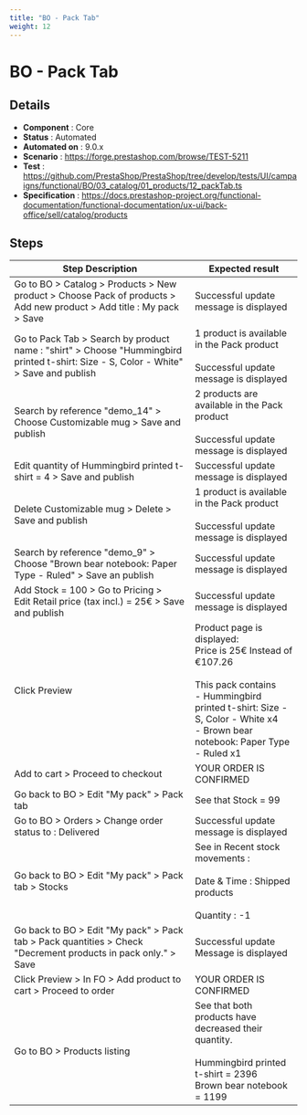 ```yaml
---
title: "BO - Pack Tab"
weight: 12
---
```


# BO - Pack Tab
## Details
* **Component** : Core
* **Status** : Automated
* **Automated on** : 9.0.x
* **Scenario** : https://forge.prestashop.com/browse/TEST-5211
* **Test** : https://github.com/PrestaShop/PrestaShop/tree/develop/tests/UI/campaigns/functional/BO/03_catalog/01_products/12_packTab.ts
* **Specification** : https://docs.prestashop-project.org/functional-documentation/functional-documentation/ux-ui/back-office/sell/catalog/products

## Steps
| Step Description | Expected result |
| ----- | ----- |
| Go to BO > Catalog > Products > New product > Choose Pack of products > Add new product > Add title : My pack > Save | Successful update message is displayed |
| Go to Pack Tab > Search by product name : "shirt" > Choose "Hummingbird printed t-shirt: Size - S, Color - White" > Save and publish | 1 product is available in the Pack product<br><br>Successful update message is displayed |
| Search by reference "demo_14" > Choose Customizable mug > Save and publish | 2 products are available in the Pack product<br><br>Successful update message is displayed |
| Edit quantity of Hummingbird printed t-shirt = 4 > Save and publish | Successful update message is displayed |
| Delete Customizable mug > Delete > Save and publish | 1 product is available in the Pack product<br><br>Successful update message is displayed |
| Search by reference "demo_9" > Choose "Brown bear notebook: Paper Type - Ruled" > Save an publish | Successful update message is displayed |
| Add Stock = 100 > Go to Pricing > Edit Retail price (tax incl.) = 25€ > Save and publish | Successful update message is displayed |
| Click Preview | Product page is displayed:<br>Price is 25€ Instead of €107.26<br><br>This pack contains<br> - Hummingbird printed t-shirt: Size - S, Color - White x4<br> - Brown bear notebook: Paper Type - Ruled x1 |
| Add to cart > Proceed to checkout | YOUR ORDER IS CONFIRMED |
| Go back to BO > Edit "My pack" > Pack tab | See that Stock = 99 |
| Go to BO > Orders > Change order status to : Delivered | Successful update message is displayed |
| Go back to BO > Edit "My pack" > Pack tab > Stocks | See in Recent stock movements :<br><br>Date & Time : Shipped products<br><br>Quantity : -1 |
| Go back to BO > Edit "My pack" > Pack tab > Pack quantities > Check "Decrement products in pack only." > Save | Successful update Message is displayed |
| Click Preview > In FO > Add product to cart > Proceed to order | YOUR ORDER IS CONFIRMED |
| Go to BO > Products listing | See that both products have decreased their quantity.<br><br>Hummingbird printed t-shirt = 2396<br>Brown bear notebook = 1199 |
